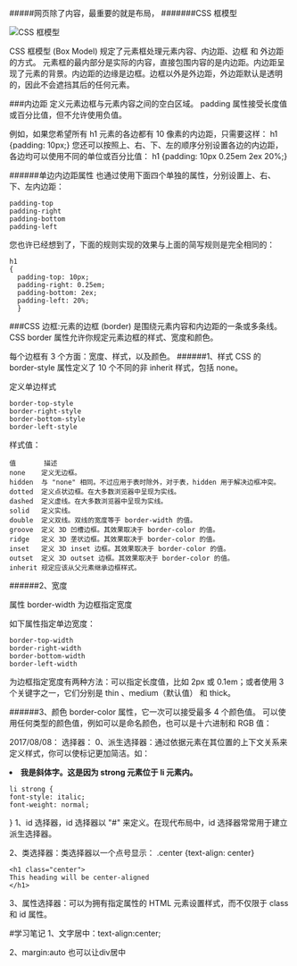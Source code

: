 #####网页除了内容，最重要的就是布局，
#######CSS 框模型 


![CSS 框模型](http://www.w3school.com.cn/i/ct_boxmodel.gif)


CSS 框模型 (Box Model) 规定了元素框处理元素内容、内边距、边框 和 外边距 的方式。
元素框的最内部分是实际的内容，直接包围内容的是内边距。内边距呈现了元素的背景。内边距的边缘是边框。边框以外是外边距，外边距默认是透明的，因此不会遮挡其后的任何元素。

###内边距
定义元素边框与元素内容之间的空白区域。
padding 属性接受长度值或百分比值，但不允许使用负值。

例如，如果您希望所有 h1 元素的各边都有 10 像素的内边距，只需要这样：
h1 {padding: 10px;}
您还可以按照上、右、下、左的顺序分别设置各边的内边距，各边均可以使用不同的单位或百分比值：
h1 {padding: 10px 0.25em 2ex 20%;}

######单边内边距属性
也通过使用下面四个单独的属性，分别设置上、右、下、左内边距：

 	padding-top
	padding-right
	padding-bottom
	padding-left

您也许已经想到了，下面的规则实现的效果与上面的简写规则是完全相同的：
	
	h1 
	{
	  padding-top: 10px;
	  padding-right: 0.25em;
	  padding-bottom: 2ex;
	  padding-left: 20%;
	  }
	
###CSS 边框:元素的边框 (border) 是围绕元素内容和内边距的一条或多条线。
CSS border 属性允许你规定元素边框的样式、宽度和颜色。

每个边框有 3 个方面：宽度、样式，以及颜色。
######1、样式
CSS 的 border-style 属性定义了 10 个不同的非 inherit 样式，包括 none。

定义单边样式

	border-top-style
	border-right-style
	border-bottom-style
	border-left-style

样式值：

	值	    描述
	none	定义无边框。
	hidden	与 "none" 相同。不过应用于表时除外，对于表，hidden 用于解决边框冲突。
	dotted	定义点状边框。在大多数浏览器中呈现为实线。
	dashed	定义虚线。在大多数浏览器中呈现为实线。
	solid	定义实线。
	double	定义双线。双线的宽度等于 border-width 的值。
	groove	定义 3D 凹槽边框。其效果取决于 border-color 的值。
	ridge	定义 3D 垄状边框。其效果取决于 border-color 的值。
	inset	定义 3D inset 边框。其效果取决于 border-color 的值。
	outset	定义 3D outset 边框。其效果取决于 border-color 的值。
	inherit	规定应该从父元素继承边框样式。
######2、宽度

 属性 border-width 为边框指定宽度

如下属性指定单边宽度：

	border-top-width
	border-right-width
	border-bottom-width
	border-left-width

为边框指定宽度有两种方法：可以指定长度值，比如 2px 或 0.1em；或者使用 3 个关键字之一，它们分别是 thin 、medium（默认值） 和 thick。

######3、颜色
border-color 属性，它一次可以接受最多 4 个颜色值。
可以使用任何类型的颜色值，例如可以是命名颜色，也可以是十六进制和 RGB 值：






2017/08/08：
选择器：
0、派生选择器：通过依据元素在其位置的上下文关系来定义样式，你可以使标记更加简洁。如：
	<li><strong>我是斜体字。这是因为 strong 元素位于 li 元素内。</strong></li>

	li strong {
    font-style: italic;
    font-weight: normal;
  }
1、id 选择器，id 选择器以 "#" 来定义。在现代布局中，id 选择器常常用于建立派生选择器。

2、类选择器：类选择器以一个点号显示：
	.center {text-align: center}

	<h1 class="center">
	This heading will be center-aligned
	</h1>

3、属性选择器：可以为拥有指定属性的 HTML 元素设置样式，而不仅限于 class 和 id 属性。












#学习笔记
1、文字居中：text-align:center;


2、margin:auto  也可以让div居中